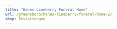 ```yaml
---
title: "Hanes Lineberry Funeral Home"
url: /greensboro/hanes-lineberry-funeral-home-2/
shop: Bestattungen
---
```

